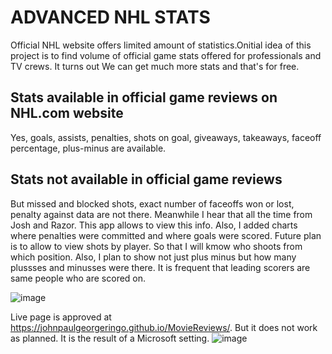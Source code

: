 # ADVANCED NHL STATS

Official NHL website offers limited amount of statistics.Onitial idea of this project is to find volume of official game stats offered for professionals and TV crews. It turns out We can get much more stats and that's for free. 

## Stats available in official game reviews on NHL.com website
Yes, goals, assists, penalties, shots on goal, giveaways, takeaways, faceoff percentage, plus-minus are available. 

## Stats not available in official game reviews
But missed and blocked shots, exact number of faceoffs won or lost, penalty against data are not there. Meanwhile I hear that all the time from Josh and Razor. This app allows to view this info. Also, I added charts where penalties were committed and where goals were scored. Future plan is to allow to view shots by player. So that I will kmow who shoots from which position. Also, I plan to show not just plus minus but how many plussses and minusses were there. It is frequent that leading scorers are same people who are scored on. 

![image](https://user-images.githubusercontent.com/88174852/134790773-a175a467-ed39-41f5-b6c2-32e86039e7c7.png)

 
Live page is approved at https://johnpaulgeorgeringo.github.io/MovieReviews/. But it does not work as planned. It is the result of a Microsoft setting.
![image](https://user-images.githubusercontent.com/88174852/134790915-69fd1679-7d04-49ec-88a8-67b032dde0b6.png)
